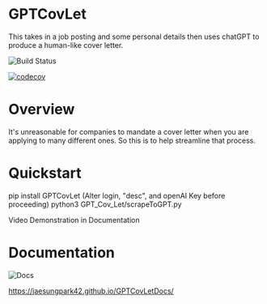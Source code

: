 # GPTCovLet

This takes in a job posting and some personal details then uses chatGPT to produce a human-like cover letter.

![Build Status](https://github.com/jaesungpark42/GPTCovLet/actions/workflows/build.yml/badge.svg)

[![codecov](https://codecov.io/gh/jaesungpark42/GPTCovLet/branch/main/graph/badge.svg?token=X5BN0AAOZ1)](https://codecov.io/gh/jaesungpark42/GPTCovLet)

# Overview

It's unreasonable for companies to mandate a cover letter when you are applying to many different ones. So this is to help streamline that process.


# Quickstart

pip install GPTCovLet
(Alter login, "desc", and openAI Key before proceeding)
python3 GPT_Cov_Let/scrapeToGPT.py

Video Demonstration in Documentation

# Documentation

![Docs](https://readthedocs.org/projects/GPTCovLet/badge/?version=<version>&style=<style>A)

https://jaesungpark42.github.io/GPTCovLetDocs/
